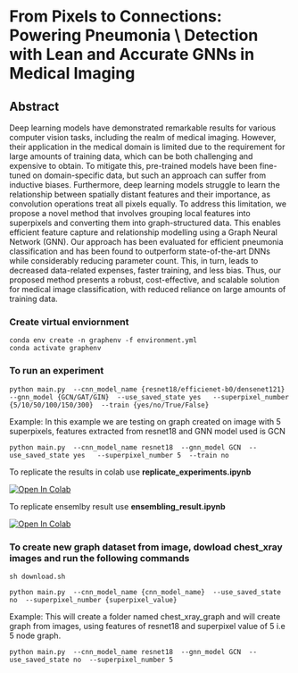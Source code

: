 # From Pixels to Connections: Powering Pneumonia \\ Detection with Lean and Accurate GNNs in Medical Imaging

## Abstract
Deep learning models have demonstrated remarkable results for various computer vision tasks, including the realm of medical imaging. However, their application in the medical domain is limited due to the requirement for large amounts of training data, which can be both challenging and expensive to obtain. To mitigate this, pre-trained models have been fine-tuned on domain-specific data, but such an approach can suffer from inductive biases. Furthermore, deep learning models struggle to learn the relationship between spatially distant features and their importance, as convolution operations treat all pixels equally. To address this limitation, we propose a novel method that involves grouping local features into superpixels and converting them into graph-structured data. This enables efficient feature capture and relationship modelling using a Graph Neural Network (GNN). Our approach has been evaluated for efficient pneumonia classification and has been found to outperform state-of-the-art DNNs while considerably reducing parameter count. This, in turn, leads to decreased data-related expenses, faster training, and less bias. Thus, our proposed method presents a robust, cost-effective, and scalable solution for medical image classification, with reduced reliance on large amounts of training data.

### Create virtual enviornment 
```
conda env create -n graphenv -f environment.yml
conda activate graphenv
```


### To run an experiment 
```
python main.py  --cnn_model_name {resnet18/efficienet-b0/densenet121} --gnn_model {GCN/GAT/GIN}  --use_saved_state yes   --superpixel_number {5/10/50/100/150/300}  --train {yes/no/True/False}
```
Example:
In this example we are testing on graph created on image with 5 superpixels, features extracted from resnet18 and GNN model used is GCN

```
python main.py  --cnn_model_name resnet18  --gnn_model GCN  --use_saved_state yes   --superpixel_number 5  --train no
```

To replicate the results in colab use **replicate_experiments.ipynb**

[![Open In Colab](https://colab.research.google.com/assets/colab-badge.svg)](https://colab.research.google.com/drive/1E2iWu7IsS2eK8jyZS1dD5ZK2cBsc6fly?usp=sharing)

To replicate ensemlby result use **ensembling_result.ipynb**

[![Open In Colab](https://colab.research.google.com/assets/colab-badge.svg)](https://colab.research.google.com/drive/1aktjvqLi908s3VcKJVRDYa77ENQuo7AS?usp=sharing)

### To create new graph dataset from image, dowload chest_xray images and run the following commands
```
sh download.sh 

python main.py  --cnn_model_name {cnn_model_name}  --use_saved_state no  --superpixel_number {superpixel_value}
```
Example:
This will create a folder named chest_xray_graph and will create graph from images, using features of resnet18 and superpixel value of 5 i.e 5 node graph. 
```
python main.py  --cnn_model_name resnet18  --gnn_model GCN  --use_saved_state no  --superpixel_number 5
```


